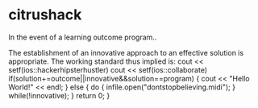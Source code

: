 # citrushack
In the event of a learning outcome program..

The establishment of an innovative approach to an effective solution is appropriate. 
The working standard thus implied is:
 cout << setf(ios::hackerhipsterhustler)
 cout << setf(ios::collaborate)
 if(solution+=outcome||innovative&&solution==program)
   {
    cout << "Hello World!" << endl;
   }
 else
   {
    do
    {
     infile.open("dontstopbelieving.midi");
    }
        while(!innovative);
   }
return 0;
}
 
